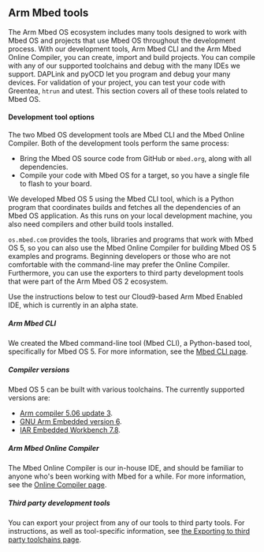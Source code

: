 ## Arm Mbed tools

The Arm Mbed OS ecosystem includes many tools designed to work with Mbed OS and projects that use Mbed OS throughout the development process. With our development tools, Arm Mbed CLI and the Arm Mbed Online Compiler, you can create, import and build projects. You can compile with any of our supported toolchains and debug with the many IDEs we support. DAPLink and pyOCD let you program and debug your many devices. For validation of your project, you can test your code with Greentea, `htrun` and utest. This section covers all of these tools related to Mbed OS.

#### Development tool options

The two Mbed OS development tools are Mbed CLI and the Mbed Online Compiler. Both of the development tools perform the same process:

- Bring the Mbed OS source code from GitHub or `mbed.org`, along with all dependencies.
- Compile your code with Mbed OS for a target, so you have a single file to flash to your board.

We developed Mbed OS 5 using the Mbed CLI tool, which is a Python program that coordinates builds and fetches all the dependencies of an Mbed OS application. As this runs on your local development machine, you also need compilers and other build tools installed.

`os.mbed.com` provides the tools, libraries and programs that work with Mbed OS 5, so you can also use the Mbed Online Compiler for building Mbed OS 5 examples and programs. Beginning developers or those who are not comfortable with the command-line may prefer the Online Compiler. Furthermore, you can use the exporters to third party development tools that were part of the Arm Mbed OS 2 ecosystem.

Use the instructions below to test our Cloud9-based Arm Mbed Enabled IDE, which is currently in an alpha state.

##### Arm Mbed CLI

We created the Mbed command-line tool (Mbed CLI), a Python-based tool, specifically for Mbed OS 5. For more information, see the <a href="/docs/v5.7/tools/arm-mbed-cli.html" target="_blank">Mbed CLI page</a>.

##### Compiler versions

Mbed OS 5 can be built with various toolchains. The currently supported versions are:

- <a href="https://developer.arm.com/products/software-development-tools/compilers/arm-compiler-5/downloads" target="_blank">Arm compiler 5.06 update 3</a>.
- <a href="https://developer.arm.com/open-source/gnu-toolchain/gnu-rm/downloads" target="_blank">GNU Arm Embedded version 6</a>.
- <a href="https://www.iar.com/iar-embedded-workbench/tools-for-arm/arm-cortex-m-edition/" target="_blank">IAR Embedded Workbench 7.8</a>.

##### Arm Mbed Online Compiler

The Mbed Online Compiler is our in-house IDE, and should be familiar to anyone who's been working with Mbed for a while. For more information, see the <a href="/docs/v5.7/tools/arm-online-compiler.html" target="_blank">Online Compiler page</a>.

##### Third party development tools

You can export your project from any of our tools to third party tools. For instructions, as well as tool-specific information, see <a href="/docs/v5.7/tools/exporting.html" target="_blank">the Exporting to third party toolchains page</a>.
